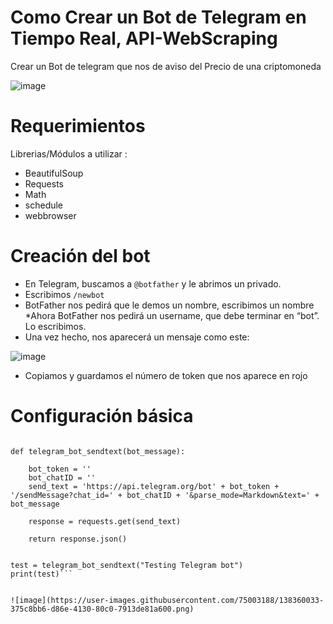 # Como Crear un Bot de Telegram en Tiempo Real, API-WebScraping
Crear un Bot de telegram que nos de aviso del Precio de una criptomoneda


![image](https://user-images.githubusercontent.com/75003188/138358183-76402206-325b-4c17-9b38-4318e9127b23.png)


# Requerimientos

Librerias/Módulos a utilizar :
* BeautifulSoup
* Requests
* Math
* schedule
* webbrowser


# Creación del bot

* En Telegram, buscamos a `@botfather` y le abrimos un privado.
* Escribimos `/newbot`
 * BotFather nos pedirá que le demos un nombre, escribimos un nombre
*Ahora BotFather nos pedirá un username, que debe terminar en “bot”. Lo escribimos.
* Una vez hecho, nos aparecerá un mensaje como este:

![image](https://user-images.githubusercontent.com/75003188/138358567-a219c164-e0a0-4a40-b96c-5fbadd8f0262.png)

* Copiamos y guardamos el número de token que nos aparece en rojo


# Configuración básica

```import requests

def telegram_bot_sendtext(bot_message):
    
    bot_token = ''
    bot_chatID = ''
    send_text = 'https://api.telegram.org/bot' + bot_token + '/sendMessage?chat_id=' + bot_chatID + '&parse_mode=Markdown&text=' + bot_message

    response = requests.get(send_text)

    return response.json()
    

test = telegram_bot_sendtext("Testing Telegram bot")
print(test)```


![image](https://user-images.githubusercontent.com/75003188/138360033-375c8bb6-d86e-4130-80c0-7913de81a600.png)







